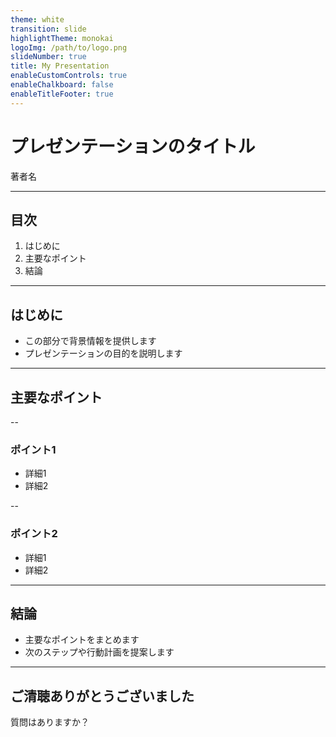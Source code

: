 ```yaml
---
theme: white
transition: slide
highlightTheme: monokai
logoImg: /path/to/logo.png
slideNumber: true
title: My Presentation
enableCustomControls: true
enableChalkboard: false
enableTitleFooter: true
---
```


# プレゼンテーションのタイトル

著者名

---

## 目次

1. はじめに
2. 主要なポイント
3. 結論

---

## はじめに

* この部分で背景情報を提供します
* プレゼンテーションの目的を説明します

---

## 主要なポイント

--

### ポイント1

* 詳細1
* 詳細2

--

### ポイント2

* 詳細1
* 詳細2

---

## 結論

* 主要なポイントをまとめます
* 次のステップや行動計画を提案します

---

## ご清聴ありがとうございました

質問はありますか？